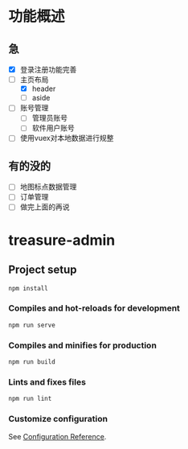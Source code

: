 # 功能概述

## 急
- [X] 登录注册功能完善
- [ ] 主页布局
  - [X] header
  - [ ] aside
- [ ] 账号管理 
  - [ ] 管理员账号
  - [ ] 软件用户账号
- [ ] 使用vuex对本地数据进行规整
## 有的没的
- [ ] 地图标点数据管理
- [ ] 订单管理
- [ ] 做完上面的再说

# treasure-admin

## Project setup
```
npm install
```

### Compiles and hot-reloads for development
```
npm run serve
```

### Compiles and minifies for production
```
npm run build
```

### Lints and fixes files
```
npm run lint
```

### Customize configuration
See [Configuration Reference](https://cli.vuejs.org/config/).
